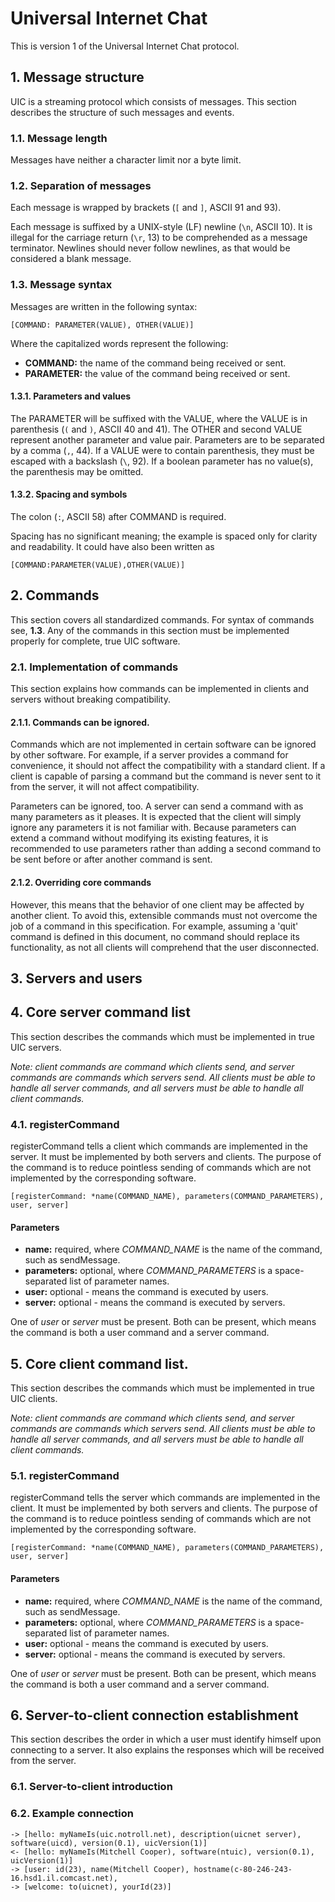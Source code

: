 # Universal Internet Chat

This is version 1 of the Universal Internet Chat protocol.

## 1. Message structure

UIC is a streaming protocol which consists of messages. This section describes the
structure of such messages and events.

### 1.1. Message length

Messages have neither a character limit nor a byte limit.

### 1.2. Separation of messages

Each message is wrapped by brackets (`[` and `]`, ASCII 91 and 93).  

Each message is suffixed by a UNIX-style (LF) newline (`\n`, ASCII 10). It is illegal for
the carriage return (`\r`, 13) to be comprehended as a message terminator. Newlines should
never follow newlines, as that would be considered a blank message.

### 1.3. Message syntax

Messages are written in the following syntax:

```
[COMMAND: PARAMETER(VALUE), OTHER(VALUE)]
```

Where the capitalized words represent the following:

* **COMMAND:** the name of the command being received or sent.
* **PARAMETER:** the value of the command being received or sent.

#### 1.3.1. Parameters and values

The PARAMETER will be suffixed with the VALUE, where the VALUE is in parenthesis (`(` and
`)`, ASCII 40 and 41). The OTHER and second VALUE represent another parameter and value
pair. Parameters are to be separated by a comma (`,`, 44). If a VALUE were to contain
parenthesis, they must be escaped with a backslash (`\`, 92). If a boolean parameter has
no value(s), the parenthesis may be omitted.

#### 1.3.2. Spacing and symbols

The colon (`:`, ASCII 58) after COMMAND is required.  

Spacing has no significant meaning;
the example is spaced only for clarity and readability. It could have also been written as

```
[COMMAND:PARAMETER(VALUE),OTHER(VALUE)]
```

## 2. Commands

This section covers all standardized commands. For syntax of commands see, **1.3**. Any of
the commands in this section must be implemented properly for complete, true UIC software.

### 2.1. Implementation of commands

This section explains how commands can be implemented in clients and servers without
breaking compatibility.

#### 2.1.1. Commands can be ignored.

Commands which are not implemented in certain software can be ignored by other software.
For example, if a server provides a command for convenience, it should not affect the
compatibility with a standard client. If a client is capable of parsing a command but the
command is never sent to it from the server, it will not affect compatibility.  

Parameters can be ignored, too. A server can send a command with as many parameters as it
pleases. It is expected that the client will simply ignore any parameters it is not
familiar with. Because parameters can extend a command without modifying its existing
features, it is recommended to use parameters rather than adding a second command to be
sent before or after another command is sent.

#### 2.1.2. Overriding core commands

However, this means that the behavior of one client may be affected by another client. To
avoid this, extensible commands must not overcome the job of a command in this
specification. For example, assuming a 'quit' command is defined in this document, no
command should replace its functionality, as not all clients will comprehend that the user
disconnected.

## 3. Servers and users

## 4. Core server command list

This section describes the commands which must be implemented in true UIC servers.  

*Note: client commands are command which clients send, and server commands are commands
which servers send. All clients must be able to handle all server commands, and all
servers must be able to handle all client commands.*

### 4.1. registerCommand

registerCommand tells a client which commands are implemented in the server. It must be
implemented by both servers and clients. The purpose of the command is to reduce pointless
sending of commands which are not implemented by the corresponding software.

```
[registerCommand: *name(COMMAND_NAME), parameters(COMMAND_PARAMETERS), user, server]
```

#### Parameters

* **name:** required, where *COMMAND_NAME* is the name of the command, such as
sendMessage.
* **parameters:** optional, where *COMMAND_PARAMETERS* is a space-separated list of
parameter names.
* **user:** optional - means the command is executed by users.
* **server:** optional - means the command is executed by servers.

One of *user* or *server* must be present. Both can be present, which means the command is
both a user command and a server command.

## 5. Core client command list.

This section describes the commands which must be implemented in true UIC clients.  

*Note: client commands are command which clients send, and server commands are commands
which servers send. All clients must be able to handle all server commands, and all
servers must be able to handle all client commands.*

### 5.1. registerCommand

registerCommand tells the server which commands are implemented in the client. It must be
implemented by both servers and clients. The purpose of the command is to reduce pointless
sending of commands which are not implemented by the corresponding software.

```
[registerCommand: *name(COMMAND_NAME), parameters(COMMAND_PARAMETERS), user, server]
```

#### Parameters

* **name:** required, where *COMMAND_NAME* is the name of the command, such as
sendMessage.
* **parameters:** optional, where *COMMAND_PARAMETERS* is a space-separated list of
parameter names.
* **user:** optional - means the command is executed by users.
* **server:** optional - means the command is executed by servers.

One of *user* or *server* must be present. Both can be present, which means the command is
both a user command and a server command.

## 6. Server-to-client connection establishment

This section describes the order in which a user must identify himself upon connecting to
a server. It also explains the responses which will be received from the server.

### 6.1. Server-to-client introduction

### 6.2. Example connection

```
-> [hello: myNameIs(uic.notroll.net), description(uicnet server), software(uicd), version(0.1), uicVersion(1)]
<- [hello: myNameIs(Mitchell Cooper), software(ntuic), version(0.1), uicVersion(1)]
-> [user: id(23), name(Mitchell Cooper), hostname(c-80-246-243-16.hsd1.il.comcast.net), 
-> [welcome: to(uicnet), yourId(23)]

```
